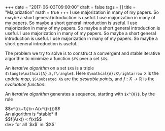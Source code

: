 +++
date = "2017-06-03T09:00:00"
draft = false
tags = []
title = "Majorization"
math = true
+++
I use majorization in many of my papers. So maybe a short general introduction is useful. 
I use majorization in many of my papers. So maybe a short general introduction is useful. 
I use majorization in many of my papers. So maybe a short general introduction is useful. 
I use majorization in many of my papers. So maybe a short general introduction is useful. 
I use majorization in many of my papers. So maybe a short general introduction is useful. 
<!--more-->
The problem we try to solve is to construct a convergent and stable iterative algorithm to minimize a function 
`$f$` over a set `$X$`. 

An *iterative algorithm* on a set `$X$` is a triple `$\langle\mathcal{A},S,f\rangle$`. Here `$\mathcal{A}:X\rightarrow X` is the *update map*, `$S\subseteq X$` are the *desirable points*, and $f:X\rightarrow\mathbb{R}$ is the *evaluation function*.

An *iterative algorithm* generates a sequence, starting with `$x^{0}$`, by the rule
<div>
$$x^{(k+1)}\in A(x^{(k)})$$
</div>
An algorithm is *stable* if
<div>
$$f(A(x)) < f(x)$$ 
</div>div>
for all `$x$` in `$X$`


<script type="text/javascript"
  src="https://cdn.mathjax.org/mathjax/latest/MathJax.js?config=TeX-AMS-MML_HTMLorMML">
</script>
<script type="text/x-mathjax-config">
MathJax.Hub.Config({
  tex2jax: {
    inlineMath: [['$','$'], ['\\(','\\)']],
    displayMath: [['$$','$$'], ['\[','\]']],
    processEscapes: true,
    processEnvironments: true,
    skipTags: ['script', 'noscript', 'style', 'textarea', 'pre'],
    TeX: { equationNumbers: { autoNumber: "AMS" },
         extensions: ["AMSmath.js", "AMSsymbols.js"] }
  }
});
</script>
<script type="text/x-mathjax-config">
  MathJax.Hub.Queue(function() {
    var all = MathJax.Hub.getAllJax(), i;
    for(i = 0; i < all.length; i += 1) {
        all[i].SourceElement().parentNode.className += ' has-jax';
    }
});
</script>
